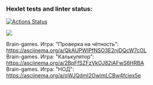 ### Hexlet tests and linter status:
[![Actions Status](https://github.com/IanaBlue/frontend-project-44/workflows/hexlet-check/badge.svg)](https://github.com/IanaBlue/frontend-project-44/actions)

<a href="https://codeclimate.com/github/IanaBlue/frontend-project-44/maintainability"><img src="https://api.codeclimate.com/v1/badges/b92b7c1ac79ecd381484/maintainability" /></a>

Brain-games. Игра: "Проверка на чётность": https://asciinema.org/a/QkAUPWIPfNSO3E2njDQcW7cOL <br />
Brain-games. Игра: "Калькулятор":  https://asciinema.org/a/2BpFfSZFzVkOJ82jAFwS6HRBA <br />
Brain-games. Игра: "НОД": https://asciinema.org/a/qWJQdmI2OwimLCBw4fciex5e